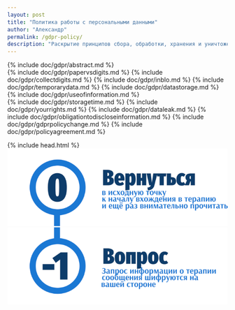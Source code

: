 ```yaml
---
layout: post
title: "Политика работы с персональными данными"
author: "Александр"
permalink: /gdpr-policy/
description: "Раскрытие принципов сбора, обработки, хранения и уничтожения персональных данных с использованием электронных средств передачи, хранеия и использования твёрдых, не цифровых, носителей информации"
---
```

{% include doc/gdpr/abstract.md %}  
{% include doc/gdpr/papervsdigits.md %}
{% include doc/gdpr/collectdigits.md %}
{% include doc/gdpr/inblo.md %}
{% include doc/gdpr/temporarydata.md %}
{% include doc/gdpr/datastorage.md %}
{% include doc/gdpr/useofinformation.md %}      
{% include doc/gdpr/storagetime.md %}
{% include doc/gdpr/yourrights.md %}
{% include doc/gdpr/dataleak.md %}
{% include doc/gdpr/obligationtodiscloseinformation.md %}
{% include doc/gdpr/gdprpolicychange.md %}
{% include doc/gdpr/policyagreement.md %}

{% include head.html %}
<a href="/">![Psychotherapy for Russian-speaking IT professionals](/_img/0.png)</a>
<a href="https://bit.ly/3yhBEb4" target=_blank>![Вопросы ответы для пациента психотерапевта](/_img/-1.png)</a>  
